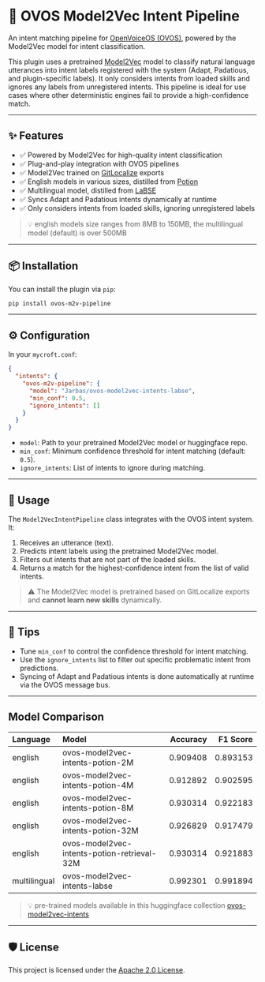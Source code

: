 # 🧠 OVOS Model2Vec Intent Pipeline

An intent matching pipeline for [OpenVoiceOS (OVOS)](https://openvoiceos.org), powered by the Model2Vec model for intent classification.

This plugin uses a pretrained [Model2Vec](https://github.com/MinishLab/model2vec) model to classify natural language utterances into intent labels registered with the system (Adapt, Padatious, and plugin-specific labels). It only considers intents from loaded skills and ignores any labels from unregistered intents. This pipeline is ideal for use cases where other deterministic engines fail to provide a high-confidence match.

---

## ✨ Features

* ✅ Powered by Model2Vec for high-quality intent classification
* ✅ Plug-and-play integration with OVOS pipelines
* ✅ Model2Vec trained on [GitLocalize](https://gitlocalize.com/users/OpenVoiceOS) exports
* ✅ English models in various sizes, distilled from [Potion](https://huggingface.co/collections/minishlab/potion-6721e0abd4ea41881417f062)
* ✅ Multilingual model, distilled from [LaBSE](https://huggingface.co/minishlab/M2V_multilingual_output)
* ✅ Syncs Adapt and Padatious intents dynamically at runtime
* ✅ Only considers intents from loaded skills, ignoring unregistered labels

> 💡 english models size ranges from 8MB to 150MB, the multilingual model (default) is over 500MB

---

## 📦 Installation

You can install the plugin via `pip`:

```bash
pip install ovos-m2v-pipeline
```

---

## ⚙️ Configuration

In your `mycroft.conf`:

```json
{
  "intents": {
    "ovos-m2v-pipeline": {
      "model": "Jarbas/ovos-model2vec-intents-labse",
      "min_conf": 0.5,
      "ignore_intents": []
    }
  }
}
```

* `model`: Path to your pretrained Model2Vec model or huggingface repo.
* `min_conf`: Minimum confidence threshold for intent matching (default: `0.5`).
* `ignore_intents`: List of intents to ignore during matching.

---

## 🧠 Usage

The `Model2VecIntentPipeline` class integrates with the OVOS intent system. It:

1. Receives an utterance (text).
2. Predicts intent labels using the pretrained Model2Vec model.
3. Filters out intents that are not part of the loaded skills.
4. Returns a match for the highest-confidence intent from the list of valid intents.

> ⚠️  The Model2Vec model is pretrained based on GitLocalize exports and **cannot learn new skills** dynamically.

---

## 🧪 Tips

* Tune `min_conf` to control the confidence threshold for intent matching.
* Use the `ignore_intents` list to filter out specific problematic intent from predictions.
* Syncing of Adapt and Padatious intents is done automatically at runtime via the OVOS message bus.

---

## Model Comparison

| Language     | Model                                       |  Accuracy |  F1 Score |
|:-------------|:--------------------------------------------|----------:|----------:|
| english      | ovos-model2vec-intents-potion-2M            |  0.909408 |  0.893153 |
| english      | ovos-model2vec-intents-potion-4M            |  0.912892 |  0.902595 |
| english      | ovos-model2vec-intents-potion-8M            |  0.930314 |  0.922183 |
| english      | ovos-model2vec-intents-potion-32M           |  0.926829 |  0.917479 |
| english      | ovos-model2vec-intents-potion-retrieval-32M |  0.930314 |  0.921883 |
| multilingual | ovos-model2vec-intents-labse         |  0.992301 |  0.991894 |

> 💡 pre-trained models available in this huggingface collection [ovos-model2vec-intents](https://huggingface.co/collections/Jarbas/ovos-model2vec-intents-681c478aecb9979e659b17f8)


---

## 🛡 License

This project is licensed under the [Apache 2.0 License](LICENSE).
